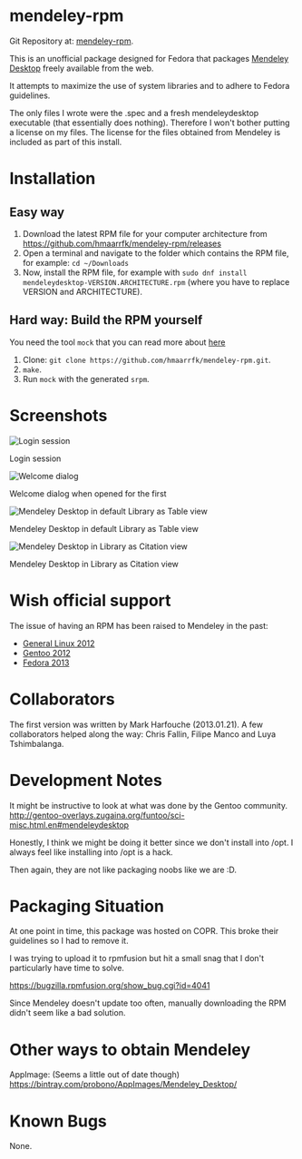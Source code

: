 mendeley-rpm
============

Git Repository at: [mendeley-rpm](https://github.com/hmaarrfk/mendeley-rpm).

This is an unofficial package designed for Fedora that packages [Mendeley
Desktop](https://www.mendeley.com/) freely available from the web.

It attempts to maximize the use of system libraries and to adhere to Fedora
guidelines.

The only files I wrote were the .spec and a fresh mendeleydesktop executable
(that essentially does nothing). Therefore I won't bother putting a license on
my files. The license for the files obtained from Mendeley is included as part
of this install.

Installation
============

Easy way
--------

1. Download the latest RPM file for your computer architecture from
   https://github.com/hmaarrfk/mendeley-rpm/releases
2. Open a terminal and navigate to the folder which contains the RPM file, for
   example: `cd ~/Downloads`
3. Now, install the RPM file, for example with `sudo dnf install
   mendeleydesktop-VERSION.ARCHITECTURE.rpm` (where you have to replace
   VERSION and ARCHITECTURE).

Hard way: Build the RPM yourself
--------------------------------
You need the tool `mock` that you can read more about [here](https://fedoraproject.org/wiki/Using_Mock_to_test_package_builds)
1. Clone: `git clone https://github.com/hmaarrfk/mendeley-rpm.git`.
2. `make`.
3. Run `mock` with the generated `srpm`.

Screenshots
===========
![Login session](https://github.com/hmaarrfk/mendeley-rpm/blob/master/images/mendeley-desktop_0.png)

Login session

![Welcome dialog](https://github.com/hmaarrfk/mendeley-rpm/blob/master/images/mendeley-desktop_1.png)

Welcome dialog when opened for the first

![Mendeley Desktop in default Library as Table view](https://github.com/hmaarrfk/mendeley-rpm/blob/master/images/mendeley-desktop_2.png)

Mendeley Desktop in default Library as Table view

![Mendeley Desktop in Library as Citation view](https://github.com/hmaarrfk/mendeley-rpm/blob/master/images/mendeley-desktop_3.png)

Mendeley Desktop in Library as Citation view


Wish official support
=====================

The issue of having an RPM has been raised to Mendeley in the past:

* [General Linux
  2012](http://support.mendeley.com/customer/portal/questions/567256-linux-make-a-linux-installer)
* [Gentoo
  2012](http://support.mendeley.com/customer/portal/questions/199131-on-distribution-policy-and-download-link)
* [Fedora
  2013](http://support.mendeley.com/customer/portal/questions/758741-packaging-for-fedora)

Collaborators
=============

The first version was written by Mark Harfouche (2013.01.21). A few
collaborators helped along the way: Chris Fallin, Filipe Manco and Luya Tshimbalanga.

Development Notes
=================

It might be instructive to look at what was done by the Gentoo community.
http://gentoo-overlays.zugaina.org/funtoo/sci-misc.html.en#mendeleydesktop

Honestly, I think we might be doing it better since we don't install into /opt.
I always feel like installing into /opt is a hack.

Then again, they are not like packaging noobs like we are :D.

Packaging Situation
===================

At one point in time, this package was hosted on COPR. This broke their
guidelines so I had to remove it.

I was trying to upload it to rpmfusion but hit a small snag that I don't
particularly have time to solve.

https://bugzilla.rpmfusion.org/show_bug.cgi?id=4041

Since Mendeley doesn't update too often, manually downloading the RPM didn't
seem like a bad solution.

Other ways to obtain Mendeley
=============================

AppImage: (Seems a little out of date though)
https://bintray.com/probono/AppImages/Mendeley_Desktop/


Known Bugs
==========
None.
